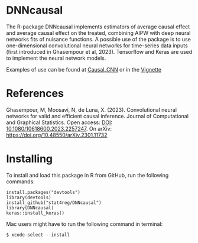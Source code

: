# DNNcausal 
The R-package DNNcausal implements estimators of average causal effect and average causal effect on the treated,
combining AIPW with deep neural networks fits of nuisance functions.
A possible use of the package is to use one-dimensional convolutional neural networks for time-series data inputs
(first introduced in Ghasempour et al, 2023).
Tensorflow and Keras are used to implement the neural network models.

Examples of use can be found at [Causal_CNN](https://github.com/stat4reg/Causal_CNN) or in the [Vignette](https://github.com/stat4reg/DNNcausal/blob/master/Vignette.pdf)


# References


Ghasempour, M, Moosavi, N, de Luna, X. (2023). Convolutional neural networks for valid and efficient causal inference. Journal of Computational and Graphical Statistics. Open access: [DOI: 10.1080/10618600.2023.2257247](https://doi.org/10.1080/10618600.2023.2257247).
On arXiv: https://doi.org/10.48550/arXiv.2301.11732

# Installing

To install and load this package in R from GitHub, run the following commands:
```
install.packages("devtools")
library(devtools) 
install_github("stat4reg/DNNcausal")
library(DNNcausal)
keras::install_keras()
```

Mac users might have to run the following command in terminal:

```
$ xcode-select --install
```
